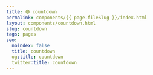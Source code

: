 ```yaml
---
title: 🟢 countdown
permalink: components/{{ page.fileSlug }}/index.html
layout: components/countdown.html
slug: countdown
tags: pages
seo:
  noindex: false
  title: countdown
  og:title: countdown
  twitter:title: countdown
---
```



